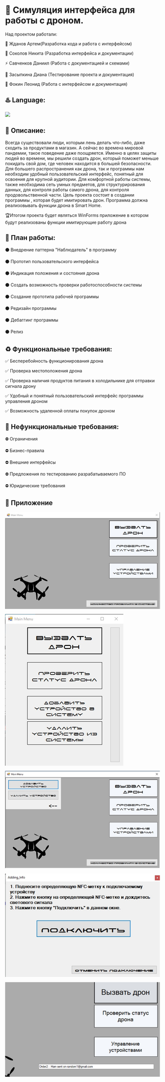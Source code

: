 # :space_invader: Cимуляция интерфейса для работы с дроном.

Над проектом работали:

:ocean: Жданов Артем(Разработка кода и работа с интерфейсом)

:smoking: Соколов Никита (Разработка интерфейса и документации)

:zap: Савченков Даниил (Работа с документацией и схемами)

:sparkling_heart: Засыпкина Диана (Тестирование проекта и документация)

:milky_way: Фокин Леонид (Работа с интерфейсом и документация)


## :hotsprings: Language:
<img src="https://img.shields.io/badge/c%23%20-%23239120.svg?&style=for-the-badge&logo=c-sharp&logoColor=white"/>

 ## :book: Описание:

Всегда существовали люди, которым лень делать что-либо, даже сходить за продуктами в магазин. А сейчас во времена мировой пандемии, такое поведение даже поощряется. Именно в целях защиты людей во времени, мы решили создать дрон, который поможет меньше покидать свой дом, где человек находится в большей безопасности.
Для большего распространения как дрона, так и программы нам необходим удобный пользовательский интерфейс, понятный для освоения для крупной аудитории.
Для комфортной работы системы, также необходима сеть умных предметов, для структурирования данных, для контроля работы самого дрона, для контроля продовольственной части.
Цель проекта состоит в создании программы , которая будет имитировать дрон.
Программа должна реализовывать функции дрона в Smart Home. 


:trophy:Итогом проекта будет являться WinForms приложение в котором будут реализованы функции имитирующие работу дрона

## :triangular_flag_on_post: План работы:

 :black_circle: Внедрение паттерна "Наблюдатель" в программу

 :black_circle: Прототип пользовательского интерфейса

 :black_circle: Индикация положения и состояния дрона

 :black_circle:  Создать возможность проверки работоспособности системы

 :black_circle:  Создание прототипа рабочей программы

 :black_circle: Редизайн программы

 :black_circle: Дебаггинг программы

 :black_circle: Релиз

## :recycle: Функциональные требования:
:white_check_mark: Бесперебойность функционирования дрона

:white_check_mark: Проверка местоположения дрона

:white_check_mark: Проверка наличия продуктов питания в холодильнике для отправки сигнала дрону

:white_check_mark: Удобный и понятный пользовательский интерфейс программы управления дроном

:white_check_mark: Возможность удаленной оплаты покупок дроном

## :page_facing_up: Нефункциональные требования:

:no_entry: Ограничения

:no_entry: Бизнес-правила

:no_entry: Внешние интерфейсы

:no_entry: Предложения по тестированию разрабатываемого ПО

:no_entry: Юридические требования

## :file_folder: Приложение

![alt text](img/1.jpg)

![alt text](img/2.jpg)

![alt text](img/3.jpg)

![alt text](img/4.jpg)

![alt text](img/5.jpg)






